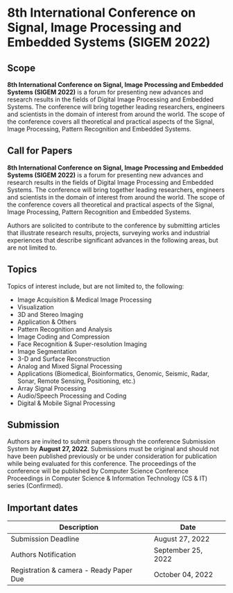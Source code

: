 # 8th International Conference on Signal, Image Processing and Embedded Systems (SIGEM 2022)

## Scope

**8th International Conference on Signal, Image Processing and Embedded Systems (SIGEM 2022)** is a forum for presenting new advances and research results in the fields of Digital Image Processing and Embedded Systems. The conference will bring together leading researchers, engineers and scientists in the domain of interest from around the world. The scope of the conference covers all theoretical and practical aspects of the Signal, Image Processing, Pattern Recognition and Embedded Systems.

## Call for Papers

**8th International Conference on Signal, Image Processing and Embedded Systems (SIGEM 2022)** is a forum for presenting new advances and research results in the fields of Digital Image Processing and Embedded Systems. The conference will bring together leading researchers, engineers and scientists in the domain of interest from around the world. The scope of the conference covers all theoretical and practical aspects of the Signal, Image Processing, Pattern Recognition and Embedded Systems.

Authors are solicited to contribute to the conference by submitting articles that illustrate research results, projects, surveying works and industrial experiences that describe significant advances in the following areas, but are not limited to.

## Topics

Topics of interest include, but are not limited to, the following:

- Image Acquisition & Medical Image Processing
- Visualization
- 3D and Stereo Imaging
- Application & Others
- Pattern Recognition and Analysis
- Image Coding and Compression
- Face Recognition & Super-resolution Imaging
- Image Segmentation
- 3-D and Surface Reconstruction
- Analog and Mixed Signal Processing
- Applications (Biomedical, Bioinformatics, Genomic, Seismic, Radar, Sonar, Remote Sensing, Positioning, etc.)
- Array Signal Processing
- Audio/Speech Processing and Coding
- Digital & Mobile Signal Processing

## Submission

Authors are invited to submit papers through the conference Submission System by **August 27, 2022**. Submissions must be original and should not have been published previously or be under consideration for publication while being evaluated for this conference. The proceedings of the conference will be published by Computer Science Conference Proceedings in Computer Science & Information Technology (CS & IT) series (Confirmed).

## Important dates

| Description                             | Date               |
| --------------------------------------- | ------------------ |
| Submission Deadline                     | August 27, 2022    |
| Authors Notification                    | September 25, 2022 |
| Registration & camera - Ready Paper Due | October 04, 2022   |
